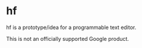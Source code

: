 # hf

hf is a prototype/idea for a programmable text editor.

This is not an officially supported Google product.
